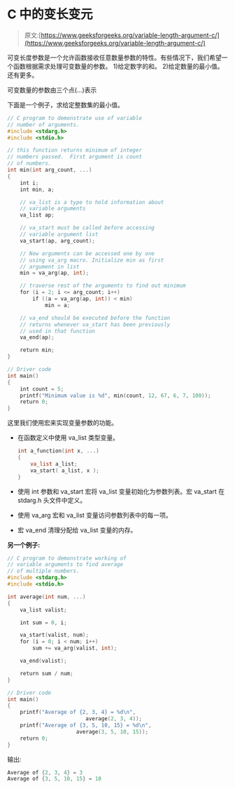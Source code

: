 # C 中的变长变元

> 原文:[https://www.geeksforgeeks.org/variable-length-argument-c/](https://www.geeksforgeeks.org/variable-length-argument-c/)

可变长度参数是一个允许函数接收任意数量参数的特性。有些情况下，我们希望一个函数根据需求处理可变数量的参数。
1)给定数字的和。
2)给定数量的最小值。
还有更多。

可变数量的参数由三个点(…)表示

下面是一个例子，求给定整数集的最小值。

```cpp
// C program to demonstrate use of variable
// number of arguments.
#include <stdarg.h>
#include <stdio.h>

// this function returns minimum of integer
// numbers passed.  First argument is count
// of numbers.
int min(int arg_count, ...)
{
    int i;
    int min, a;

    // va_list is a type to hold information about
    // variable arguments
    va_list ap;

    // va_start must be called before accessing
    // variable argument list
    va_start(ap, arg_count);

    // Now arguments can be accessed one by one
    // using va_arg macro. Initialize min as first
    // argument in list
    min = va_arg(ap, int);

    // traverse rest of the arguments to find out minimum
    for (i = 2; i <= arg_count; i++)
        if ((a = va_arg(ap, int)) < min)
            min = a;

    // va_end should be executed before the function
    // returns whenever va_start has been previously
    // used in that function
    va_end(ap);

    return min;
}

// Driver code
int main()
{
    int count = 5;
    printf("Minimum value is %d", min(count, 12, 67, 6, 7, 100));
    return 0;
}
```

这里我们使用宏来实现变量参数的功能。

*   在函数定义中使用 va_list 类型变量。

    ```cpp
    int a_function(int x, ...)
    {
        va_list a_list;
        va_start( a_list, x );
    }
    ```

*   使用 int 参数和 va_start 宏将 va_list 变量初始化为参数列表。宏 va_start 在 stdarg.h 头文件中定义。
*   使用 va_arg 宏和 va_list 变量访问参数列表中的每一项。
*   宏 va_end 清理分配给 va_list 变量的内存。

**另一个例子:**

```cpp
// C program to demonstrate working of 
// variable arguments to find average
// of multiple numbers.
#include <stdarg.h>
#include <stdio.h>

int average(int num, ...)
{
    va_list valist;

    int sum = 0, i;

    va_start(valist, num);
    for (i = 0; i < num; i++) 
        sum += va_arg(valist, int);

    va_end(valist);

    return sum / num;
}

// Driver code
int main()
{
    printf("Average of {2, 3, 4} = %d\n",
                         average(2, 3, 4));
    printf("Average of {3, 5, 10, 15} = %d\n",
                      average(3, 5, 10, 15));
    return 0;
}
```

输出:

```cpp
Average of {2, 3, 4} = 3
Average of {3, 5, 10, 15} = 10

```